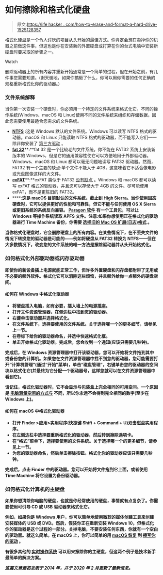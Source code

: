 # 如何擦除和格式化硬盘

> 原文:[https://life hacker . com/how-to-erase-and-format-a-hard-drive-1525128357](https://lifehacker.com/how-to-erase-and-format-a-hard-drive-1525128357)

格式化硬盘是一个令人讨厌的项目从头开始的最佳方式。你肯定会想在卖掉你的机器之前做这件事，但这也是你在安装新的外置硬盘或打算在你的台式电脑中安装新硬盘时要采取的步骤之一。

Watch

删除驱动器上的所有内容并重新开始通常是一个简单的过程，但在开始之前，有几件事您需要知道。(谢天谢地，如果你搞砸了什么，你可以用你需要的任何正确的规格重新格式化你的驱动器。)

### 文件系统解释

当你第一次安装一个硬盘时，你必须用一个特定的文件系统来格式化它。不同的操作系统(Windows、macOS 和 Linux)使用不同的文件系统来组织和存储数据，因此您需要使用最适合您需求的文件系统。

*   [**NTFS**](http://en.wikipedia.org/wiki/Ntfs) :这是 Windows 默认的文件系统。Windows 可以读写 NTFS 格式的驱动器。macOS 和 Linux 只能读取 NTFS 格式的驱动器，而不能写入它们——除非你安装了 [第三方驱动](https://www.howtogeek.com/236055/how-to-write-to-ntfs-drives-on-a-mac/) 。
*   [**fat 32**](http://en.wikipedia.org/wiki/Fat32#FAT32)**:**fat 32 是一个比较老的文件系统。你不能在 FAT32 系统上安装新版本的 Windows，但是它的通用兼容性使它可以方便地用于外部驱动器。Windows、macOS 和 Linux 都可以毫无问题地读写 FAT32 驱动器。然而，FAT32 有一个主要的缺点:单个文件不能大于 4GB，这意味着它不适合像电影或光盘图像这样的大文件。
*   [**exFAT**](http://en.wikipedia.org/wiki/Exfat)**:**exFAT 类似于 FAT32 [没有缺点](http://lifehacker.com/use-the-exfat-file-system-and-never-format-your-externa-5927185) 。Windows 和 macOS 都可以读写 exFAT 格式的驱动器，并且您可以存储大于 4GB 的文件。尽可能使用 exFAT，而不是更陈旧的 FAT32。
*   [](https://en.wikipedia.org/wiki/Apple_File_System)****:**这是 macOS 目前默认的文件系统，截止到 High Sierra。当你使用固态硬盘时，它可以提供更好的性能和可靠性，但它不能与任何使用 OS X Sierra 或更旧系统的系统反向兼容。 [Paragon 软件](https://www.paragon-software.com/paragon-software-group-releases-free-paragon-apfs-sdk-community-edition-for-software-developers-oems-forensic-experts/) 有一个工具包，可以让 Windows 等操作系统读取 APFS 文件。注意:如果你想使用正在格式化的驱动器进行 Time Machine 备份，你需要 [选择旧的 Mac OS 扩展(日志)格式](https://support.apple.com/en-us/HT208496) 。**

**当你格式化硬盘时，它会删除硬盘上的所有内容。在某些情况下，在不丢失文件的情况下转换您的驱动器是可能的——例如将硬盘从 FAT32 转换为 NTFS——但在大多数情况下，改变您的文件系统的唯一方法是擦除驱动器并从头开始格式化。** 

### **如何格式化外部驱动器或闪存驱动器**

**即使你的新设备插上电源就能正常工作，但许多外置硬盘和闪存盘都附带了无用或不必要的额外软件。格式化它可以消除这些烦恼，并且额外给你一点额外的硬盘空间。**

#### **如何在 Windows 中格式化驱动器**

*   **将硬盘插入电脑，如有必要，插入墙上的电源插座。**
*   **打开文件资源管理器，在侧边栏中找到您的驱动器。**
*   **右键单击驱动器并选择格式化。**
*   **在文件系统下，选择要使用的文件系统。关于选择哪一个的更多细节，请参见上一节。**
*   **在卷标下给你的驱动器命名，并选中快速格式化框。**
*   **单击开始格式化驱动器。完成后，您会收到一个通知(应该只需要几秒钟)。**

**完成后，在 Windows 资源管理器中打开该驱动器，您可以开始将文件拖到其中或备份您的计算机。如果您在文件资源管理器中找不到您的驱动器，您可能需要打开“计算机管理”(通过“开始”菜单)，单击“磁盘管理”，右键单击您的驱动器的空间块以格式化它(并最终为它分配一个驱动器号，这样您就可以在文件资源管理器中看到它)。**

**请记住，格式化驱动器时，它不会显示与包装盒上完全相同的可用空间。一个原因是 [电脑测量空间的方式与](http://lifehacker.com/why-doesnt-my-new-hard-drive-show-the-right-amount-of-s-5950506) 不同，所以你永远不会得到完全相同的数字(至少在 Windows 上)。**

#### ****如何在 macOS 中格式化驱动器****

*   **打开 **Finder >应用>实用程序**(快捷键 Shift + Command + U)双击磁盘实用程序。**
*   **在左侧边栏中选择要重新格式化的驱动器，然后转到擦除选项卡。**
*   **在“格式”菜单下，选择要使用的文件系统。关于选择哪一个的更多细节，请参见上一节。**
*   **为您的驱动器命名，然后单击擦除按钮。格式化你的驱动器应该只需要几秒钟。**

**完成后，点击 Finder 中的驱动器。您可以开始将文件拖到它上面，或者使用 Time Machine 将它设置为备份驱动器。**

### **如何格式化计算机的主硬盘**

**如果你想清除你电脑的硬盘，也就是你经常使用的硬盘，事情就有点复杂了。你需要使用可引导 CD 或 USB 驱动器来格式化它。**

**例如，如果你是 Windows 用户，你可以简单地使用微软的媒体创建工具来创建安装媒体的 USB 或 DVD。然后，假装你正在重新安装 Windows 10，但格式化你的驱动器是这个过程的一部分。关掉电脑，不要安装任何东西，你就有一个空白的驱动器。就这么简单。在 macOS 上，你可以简单的用 [macOS 恢复](https://support.apple.com/en-us/HT201314) 到 [擦写你的驱动](https://support.apple.com/en-us/HT208496) 。**

**有很多其他的 [实时操作系统](https://gparted.org/livecd.php) 可以用来擦除你的主硬盘，但这两个例子是技术新手最简单的解决方案。**

***这篇文章最初发表于 2014 年，并于 2020 年 2 月更新了最新信息。***